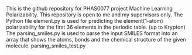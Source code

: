 This is the github repository for PHAS0077 project Machine Learning Polarizability. This repository is open to me and my supervisors only. The Python file element.py is used for predicting the element(1-atom) polarizability for the first 36 elements in the periodic table. (up to Krypton) The parsing_smiles.py is used to parse the input SMILES format into an array that shows the atoms, bonds and the chemical structure of the given molecule. parsing_smiles_test.py
